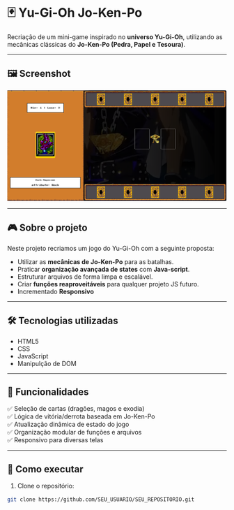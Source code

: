 # 🃏 Yu-Gi-Oh Jo-Ken-Po

Recriação de um mini-game inspirado no **universo Yu-Gi-Oh**, utilizando as mecânicas clássicas do **Jo-Ken-Po (Pedra, Papel e Tesoura)**.

---

## 🖼️ **Screenshot**

![Screenshot do projeto](./src/assets/screencapture.png)

---

## 🎮 **Sobre o projeto**

Neste projeto recriamos um jogo do Yu-Gi-Oh com a seguinte proposta:

- Utilizar as **mecânicas de Jo-Ken-Po** para as batalhas.
- Praticar **organização avançada de states** com **Java-script**.
- Estruturar arquivos de forma limpa e escalável.
- Criar **funções reaproveitáveis** para qualquer projeto JS futuro.
- Incrementado **Responsivo**

---

## 🛠️ **Tecnologias utilizadas**

- HTML5
- CSS
- JavaScript
- Manipulção de DOM


---

## 📁 **Funcionalidades**

✅ Seleção de cartas (dragões, magos e exodia)  
✅ Lógica de vitória/derrota baseada em Jo-Ken-Po  
✅ Atualização dinâmica de estado do jogo  
✅ Organização modular de funções e arquivos  
✅ Responsivo para diversas telas

---

## 🚀 **Como executar**

1. Clone o repositório:

```bash
git clone https://github.com/SEU_USUARIO/SEU_REPOSITORIO.git
